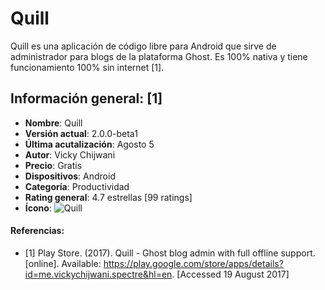 # Quill

Quill es una aplicación de código libre para Android que sirve de administrador para blogs de la plataforma Ghost. Es 100% nativa y tiene funcionamiento 100% sin internet [1].

## Información general: [1]
- **Nombre**: Quill
- **Versión actual**: 2.0.0-beta1
- **Última acutalización**: Agosto 5
- **Autor**: Vicky Chijwani
- **Precio**: Gratis
- **Dispositivos**: Android
- **Categoría**: Productividad
- **Rating general**: 4.7 estrellas [99 ratings]
- **Ícono**: ![Quill](https://lh3.googleusercontent.com/eXvEYgkXHXRLnOUPSTqTVrcZtdso9WvOr8zhV1g8CU8idhOrc09Hz7xpEJ0BR_tA7dOe=w300-rw)

#### Referencias:
- [1] Play Store. (2017). Quill - Ghost blog admin with full offline support. [online]. Available: https://play.google.com/store/apps/details?id=me.vickychijwani.spectre&hl=en. [Accessed 19 August 2017]
